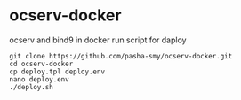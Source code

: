 # ocserv-docker
ocserv and bind9 in docker
run script for daploy
```
git clone https://github.com/pasha-smy/ocserv-docker.git
cd ocserv-docker
cp deploy.tpl deploy.env
nano deploy.env
./deploy.sh
```
